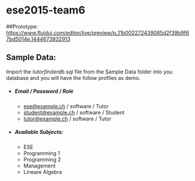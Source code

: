 # ese2015-team6

##Prototype: 
 https://www.fluidui.com/editor/live/preview/p_11b002272439085d2f39b9f67bd5014e.1444673932913

## Sample Data:
Import the _tutorfinderdb_.sql file from the Sample Data folder into you database and you will 
have the follow profiles as demo.

* ##### Email / Password / Role
  * ese@example.ch / software / Tutor
  * student@example.ch / software / Student
  * tutor@example.ch / software / Tutor

* #####  Available Subjects:
  * ESE
  * Programming 1
  * Programming 2
  * Management
  * Lineare Algebra
